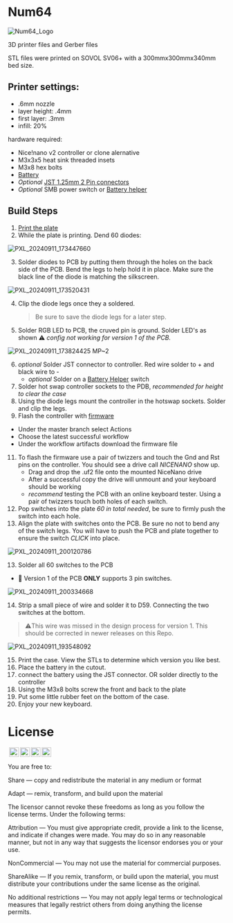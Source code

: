 # Num64
![Num64_Logo](https://github.com/user-attachments/assets/c10de669-2bbc-4003-90f6-a164e7adf4be)

3D printer files and Gerber files

STL files were printed on SOVOL SV06+ with a 300mmx300mmx340mm bed size. 

## Printer settings:
- .6mm nozzle
- layer height: .4mm
- first layer: .3mm
- infill: 20%

hardware required:
- Nice!nano v2 controller or clone alernative
- M3x3x5 heat sink threaded insets
- M3x8 hex bolts
- [Battery](https://a.co/d/9JyL29i)
- *Optional* [JST 1.25mm 2 Pin connectors](https://a.co/d/bhRtTt9)
- *Optional* SMB power switch or [Battery helper](https://www.boardsource.xyz/products/Battery-Helper)

## Build Steps

1. [Print the plate](https://github.com/Glitch860/Num64/blob/main/NUM64_plate.stl)
2. While the plate is printing. Dend 60 diodes:

![PXL_20240911_173447660](https://github.com/user-attachments/assets/980fea1f-aa7f-4726-8849-31ba3a4a1f1c)

3. Solder diodes to PCB by putting them through the holes on the back side of the PCB. Bend the legs to help hold it in place. Make sure the black line of the diode is matching the silkscreen.

![PXL_20240911_173520431](https://github.com/user-attachments/assets/396bf678-e249-4caa-93b7-3801f9708c5f)

4. Clip the diode legs once they a soldered.
   >Be sure to save the diode legs for a later step.
  
5. Solder RGB LED to PCB, the cruved pin is ground. Solder LED's as shown
:warning: *config not working for version 1 of the PCB.*

![PXL_20240911_173824425 MP~2](https://github.com/user-attachments/assets/23e622ce-597d-48ed-b715-f72add3d1110)
   
6. *optional* Solder JST connector to controller. Red wire solder to + and black wire to -
      - *optional* Solder on a [Battery Helper](https://boardsource.xyz/products/battery-helper?_pos=1&_sid=83d434f6d&_ss=r) switch 
8. Solder hot swap controller sockets to the PDB, *recommended for height to clear the case*
9. Using the diode legs mount the controller in the hotswap sockets. Solder and clip the legs.
10. Flash the controller with [firmware](https://github.com/Glitch860/zmk-config-num64)
   - Under the master branch select Actions
   - Choose the latest successful workflow
   - Under the workflow artifacts download the firmware file
11. To flash the firmware use a pair of twizzers and touch the Gnd and Rst pins on the controller. You should see a drive call *NICENANO* show up.
    - Drag and drop the .uf2 file onto the mounted NiceNano drive
    - After a successful copy the drive will unmount and your keyboard should be working
    - *recommend* testing the PCB with an online keyboard tester. Using a pair of twizzers touch both holes of each switch.
12. Pop switches into the plate *60 in total needed*, be sure to firmly push the switch into each hole.
13. Align the plate with switches onto the PCB. Be sure no not to bend any of the switch legs. You will have to push the PCB and plate together to ensure the switch *CLICK* into place.

![PXL_20240911_200120786](https://github.com/user-attachments/assets/3972fcc5-d4da-48dd-915a-293151151fb9)
   
13. Solder all 60 switches to the PCB
  - :memo: Version 1 of the PCB **ONLY** supports 3 pin switches.

![PXL_20240911_200334668](https://github.com/user-attachments/assets/af46c8ae-d17c-41e7-b5e1-54b6190abc4f)

14. Strip a small piece of wire and solder it to D59. Connecting the two switches at the bottom.
   >⚠️This wire was missed in the design process for version 1. This should be corrected in newer releases on this Repo.

![PXL_20240911_193548092](https://github.com/user-attachments/assets/c8f28440-cd71-4596-b944-d5c0aa268091)

15. Print the case. View the STLs to determine which version you like best. 
16. Place the battery in the cutout.
17. connect the battery using the JST connector. OR solder directly to the controller
18. Using the M3x8 bolts screw the front and back to the plate
19. Put some little rubber feet on the bottom of the case.
20. Enjoy your new keyboard.

# License

<img style="height:22px!important;margin-left:3px;vertical-align:text-bottom;" src="https://mirrors.creativecommons.org/presskit/icons/cc.svg?ref=chooser-v1"><img style="height:22px!important;margin-left:3px;vertical-align:text-bottom;" src="https://mirrors.creativecommons.org/presskit/icons/by.svg?ref=chooser-v1"><img style="height:22px!important;margin-left:3px;vertical-align:text-bottom;" src="https://mirrors.creativecommons.org/presskit/icons/nc.svg?ref=chooser-v1"><img style="height:22px!important;margin-left:3px;vertical-align:text-bottom;" src="https://mirrors.creativecommons.org/presskit/icons/sa.svg?ref=chooser-v1"></a></p>

You are free to:

Share — copy and redistribute the material in any medium or format

Adapt — remix, transform, and build upon the material

The licensor cannot revoke these freedoms as long as you follow the license terms.
Under the following terms:

Attribution — You must give appropriate credit, provide a link to the license, and indicate if changes were made. You may do so in any reasonable manner, but not in any way that suggests the licensor endorses you or your use.

NonCommercial — You may not use the material for commercial purposes.

ShareAlike — If you remix, transform, or build upon the material, you must distribute your contributions under the same license as the original.

No additional restrictions — You may not apply legal terms or technological measures that legally restrict others from doing anything the license permits.
